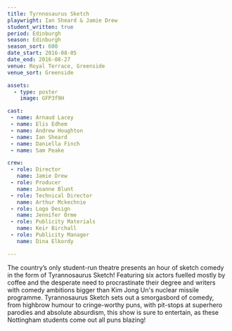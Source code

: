 ```yaml
---
title: Tyrnnosaurus Sketch
playwright: Ian Sheard & Jamie Drew
student_written: true
period: Edinburgh
season: Edinburgh
season_sort: 600
date_start: 2016-08-05
date_end: 2016-08-27
venue: Royal Terrace, Greenside
venue_sort: Greenside

assets:
  - type: poster
    image: GFP3f9H

cast:
 - name: Arnaud Lacey
 - name: Elis Edhem
 - name: Andrew Houghton
 - name: Ian Sheard
 - name: Daniella Finch
 - name: Sam Peake

crew:
 - role: Director
   name: Jamie Drew
 - role: Producer
   name: Joanne Blunt
 - role: Technical Director
   name: Arthur Mckechnie
 - role: Logo Design
   name: Jennifer Orme
 - role: Publicity Materials
   name: Keir Birchall
 - role: Publicity Manager
   name: Dina Elkordy

---
```

The country’s only student-run theatre presents an hour of sketch comedy in the form of Tyrannosaurus Sketch! Featuring six actors fuelled mostly by coffee and the desperate need to procrastinate their degree and writers with comedy ambitions bigger than Kim Jong Un's nuclear missile programme. Tyrannosaurus Sketch sets out a smorgasbord of comedy, from highbrow humour to cringe-worthy puns, with pit-stops at superhero parodies and absolute absurdism, this show is sure to entertain, as these Nottingham students come out all puns blazing! 

